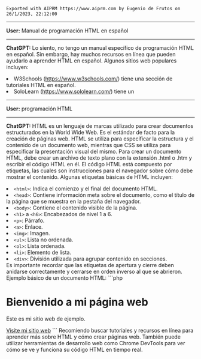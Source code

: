 
```
Exported with AIPRM https://www.aiprm.com by Eugenio de Frutos on 26/1/2023, 22:12:00
```

---


**User:**
Manual de programación HTML en español

---

**ChatGPT:**
Lo siento, no tengo un manual específico de programación HTML en español. Sin embargo, hay muchos recursos en línea que pueden ayudarlo a aprender HTML en español. Algunos sitios web populares incluyen:
<li>W3Schools (<a href="https://www.w3schools.com/" target="_new">https://www.w3schools.com/</a>) tiene una sección de tutoriales HTML en español.</li><li>SoloLearn (<a href="https://www.sololearn.com/" target="_new">https://www.sololearn.com/</a>) tiene un</li>

---

**User:**
programación HTML

---

**ChatGPT:**
HTML es un lenguaje de marcas utilizado para crear documentos estructurados en la World Wide Web. Es el estándar de facto para la creación de páginas web. HTML se utiliza para especificar la estructura y el contenido de un documento web, mientras que CSS se utiliza para especificar la presentación visual del mismo.
Para crear un documento HTML, debe crear un archivo de texto plano con la extensión .html o .htm y escribir el código HTML en él. El código HTML está compuesto por etiquetas, las cuales son instrucciones para el navegador sobre cómo debe mostrar el contenido.
Algunas etiquetas básicas de HTML incluyen:
<li><code>&lt;html&gt;</code>: Indica el comienzo y el final del documento HTML.</li><li><code>&lt;head&gt;</code>: Contiene información meta sobre el documento, como el título de la página que se muestra en la pestaña del navegador.</li><li><code>&lt;body&gt;</code>: Contiene el contenido visible de la página.</li><li><code>&lt;h1&gt;</code> a <code>&lt;h6&gt;</code>: Encabezados de nivel 1 a 6.</li><li><code>&lt;p&gt;</code>: Párrafo.</li><li><code>&lt;a&gt;</code>: Enlace.</li><li><code>&lt;img&gt;</code>: Imagen.</li><li><code>&lt;ul&gt;</code>: Lista no ordenada.</li><li><code>&lt;ol&gt;</code>: Lista ordenada.</li><li><code>&lt;li&gt;</code>: Elemento de lista.</li><li><code>&lt;div&gt;</code>: División utilizada para agrupar contenido en secciones.</li>
Es importante recordar que las etiquetas de apertura y cierre deben anidarse correctamente y cerrarse en orden inverso al que se abrieron.
Ejemplo básico de un documento HTML:
```php
<!DOCTYPE html>
<html>
  <head>
    <title>Mi página web</title>
  </head>
  <body>
    <h1>Bienvenido a mi página web</h1>
    <p>Este es mi sitio web de ejemplo.</p>
    <a href="https://www.example.com">Visite mi sitio web</a>
  </body>
</html>
```
Recomiendo buscar tutoriales y recursos en línea para aprender más sobre HTML y cómo crear páginas web. También puede utilizar herramientas de desarrollo web como Chrome DevTools para ver cómo se ve y funciona su código HTML en tiempo real.